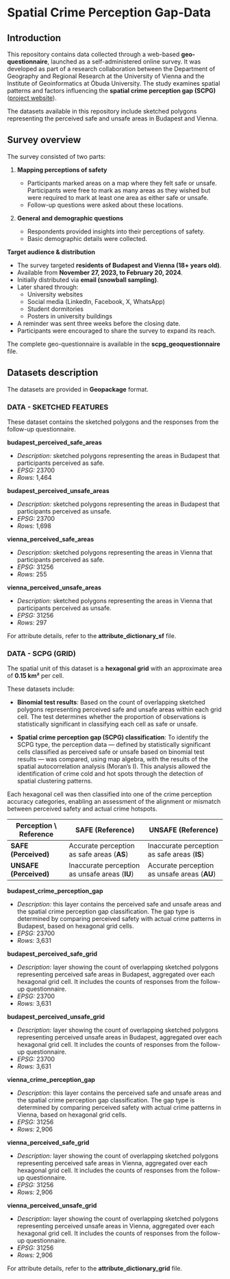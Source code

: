 # Spatial Crime Perception Gap-Data

## Introduction  
This repository contains data collected through a web-based **geo-questionnaire**, launched as a self-administered online survey. It was developed as part of a research collaboration between the Department of Geography and Regional Research at the University of Vienna and the Institute of Geoinformatics at Óbuda University. The study examines spatial patterns and factors influencing the **spatial crime perception gap (SCPG)** ([project website](http://cpg.amk.uni-obuda.hu/index.php)).  

The datasets available in this repository include sketched polygons representing the perceived safe and unsafe areas in Budapest and Vienna.

## Survey overview  
The survey consisted of two parts:  

1. **Mapping perceptions of safety**  
   - Participants marked areas on a map where they felt safe or unsafe. Participants were free to mark as many areas as they wished but were required to mark at least one area as either safe or unsafe.  
   - Follow-up questions were asked about these locations.  

2. **General and demographic questions**  
   - Respondents provided insights into their perceptions of safety.  
   - Basic demographic details were collected.  

**Target audience & distribution**

- The survey targeted **residents of Budapest and Vienna (18+ years old)**.  
- Available from **November 27, 2023, to February 20, 2024**.  
- Initially distributed via **email (snowball sampling)**.  
- Later shared through:  
  - University websites 
  - Social media (LinkedIn, Facebook, X, WhatsApp)  
  - Student dormitories  
  - Posters in university buildings  
- A reminder was sent three weeks before the closing date.  
- Participants were encouraged to share the survey to expand its reach.

The complete geo-questionnaire is available in the **scpg_geoquestionnaire** file.

## Datasets description
The datasets are provided in **Geopackage** format. 

### **DATA - SKETCHED FEATURES**

These dataset contains the sketched polygons and the responses from the follow-up questionnaire.

**budapest_perceived_safe_areas**  
- *Description:* sketched polygons representing the areas in Budapest that participants perceived as safe.
- *EPSG:* 23700  
- *Rows:* 1,464  

**budapest_perceived_unsafe_areas**  
- *Description:* sketched polygons representing the areas in Budapest that participants perceived as unsafe.  
- *EPSG:* 23700  
- *Rows:* 1,698

**vienna_perceived_safe_areas**  
- *Description:* sketched polygons representing the areas in Vienna that participants perceived as safe.  
- *EPSG:* 31256  
- *Rows:* 255

**vienna_perceived_unsafe_areas**  
- *Description:* sketched polygons representing the areas in Vienna that participants perceived as unsafe.  
- *EPSG:* 31256  
- *Rows:* 297

For attribute details, refer to the **attribute_dictionary_sf** file.  

### **DATA - SCPG (GRID)**

The spatial unit of this dataset is a **hexagonal grid** with an approximate area of **0.15 km²** per cell.  

These datasets include:
- **Binomial test results**: Based on the count of overlapping sketched polygons representing perceived safe and unsafe areas within each grid cell. The test determines whether the proportion of observations is statistically significant in classifying each cell as safe or unsafe.

- **Spatial crime perception gap (SCPG) classification**: To identify the SCPG type, the perception data — defined by statistically significant cells classified as perceived safe or unsafe based on binomial test results — was compared, using map algebra, with the results of the spatial autocorrelation analysis (Moran’s I). This analysis allowed the identification of crime cold and hot spots through the detection of spatial clustering patterns.

Each hexagonal cell was then classified into one of the crime perception accuracy categories, enabling an assessment of the alignment or mismatch between perceived safety and actual crime hotspots.

| **Perception \ Reference** | **SAFE** (Reference)                 | **UNSAFE** (Reference)                |
|----------------------------|--------------------------------------|--------------------------------------|
| **SAFE (Perceived)**       | Accurate perception as safe areas (**AS**) | Inaccurate perception as safe areas (**IS**) |
| **UNSAFE (Perceived)**     | Inaccurate perception as unsafe areas (**IU**) | Accurate perception as unsafe areas (**AU**) 

**budapest_crime_perception_gap**  
- *Description:*  this layer contains the perceived safe and unsafe areas and the spatial crime perception gap classification. The gap type is determined by comparing perceived safety with actual crime patterns in Budapest, based on hexagonal grid cells.
- *EPSG:* 23700  
- *Rows:* 3,631

**budapest_perceived_safe_grid**  
- *Description:*  layer showing the count of overlapping sketched polygons representing perceived safe areas in Budapest, aggregated over each hexagonal grid cell. It includes the counts of responses from the follow-up questionnaire.
- *EPSG:* 23700  
- *Rows:* 3,631

**budapest_perceived_unsafe_grid**  
- *Description:* layer showing the count of overlapping sketched polygons representing perceived unsafe areas in Budapest, aggregated over each hexagonal grid cell. It includes the counts of responses from the follow-up questionnaire.
- *EPSG:* 23700  
- *Rows:* 3,631

**vienna_crime_perception_gap**  
- *Description:* this layer contains the perceived safe and unsafe areas and the spatial crime perception gap classification. The gap type is determined by comparing perceived safety with actual crime patterns in Vienna, based on hexagonal grid cells.  
- *EPSG:* 31256   
- *Rows:* 2,906

**vienna_perceived_safe_grid**  
- *Description:* layer showing the count of overlapping sketched polygons representing perceived safe areas in Vienna, aggregated over each hexagonal grid cell. It includes the counts of responses from the follow-up questionnaire.
- *EPSG:* 31256   
- *Rows:* 2,906  

**vienna_perceived_unsafe_grid**  
- *Description:* layer showing the count of overlapping sketched polygons representing perceived unsafe areas in Vienna, aggregated over each hexagonal grid cell. It includes the counts of responses from the follow-up questionnaire.
- *EPSG:* 31256   
- *Rows:* 2,906  

For attribute details, refer to the **attribute_dictionary_grid** file.
